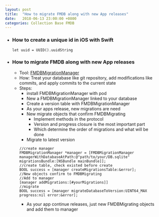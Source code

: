 ```yaml
---
layout: post
title:  "How to migrate FMDB along with new App releases"
date:   2018-06-13 23:00:00 +0800
categories: Collection Base FMDB
---
```

* ### How to create a unique id in iOS with Swift
  ```
  let uuid = UUID().uuidString
  ```
* ### How to migrate FMDB along with new App releases
  * Tool: [FMDBMigrationManager](https://github.com/layerhq/FMDBMigrationManager)
  * How: Treat your database like git repository, add modifications like commits, and apply commits to the current state
  * Steps:
    * install FMDBMigrationManager with pod
    * New a FMDBMigrationManager linked to your database
    * Create a version table with FMDBMigrationManager
    * As your apps release, new migrations are need
    * New migrate objects that confirm FMDBMigrating
      * Implement methods in the protocol
      * Version and progress closure is the most important part
      * Which determine the order of migrations and what will be done
    * Migrate to latest version
    ```
    //create manager
    FMDBMigrationManager *manager = [FMDBMigrationManager managerWithDatabaseAtPath:@"path/to/your/DB.sqlite" migrationsBundle:[NSBundle mainBundle]];
    //create table, check existed before create
    BOOL success = [manager createMigrationsTable:&error];
    //New objects confirm to FMDBMigrating
    //Add to manager
    [manager addMigrations:[#yourMigrations]]
    //migrate
    BOOL success = [manager migrateDatabaseToVersion:UINT64_MAX progress:nil error:&error];
    ```
    * As your app continue releases, just new FMDBMigrating objects and add them to manager
